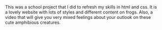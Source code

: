 This was a school project that I did to refresh my skills in html and css.
It is a lovely website with lots of styles and different content on frogs.
Also, a video that will give you very mixed feelings about your outlook on these cute amphibious creatures.
